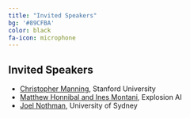```yaml
---
title: "Invited Speakers"
bg: '#89CFBA'
color: black
fa-icon: microphone
---
```


## Invited Speakers

- [Christopher Manning](https://nlp.stanford.edu/manning/), Stanford University
- [Matthew Honnibal and Ines Montani](https://explosion.ai), Explosion AI
- [Joel Nothman](http://joelnothman.com/), University of Sydney
